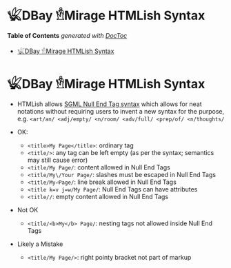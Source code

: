 

# 𓆤DBay 𓁛Mirage HTMLish Syntax



<!-- START doctoc generated TOC please keep comment here to allow auto update -->
<!-- DON'T EDIT THIS SECTION, INSTEAD RE-RUN doctoc TO UPDATE -->
**Table of Contents**  *generated with [DocToc](https://github.com/thlorenz/doctoc)*

- [𓆤DBay 𓁛Mirage HTMLish Syntax](#%F0%93%86%A4dbay-%F0%93%81%9Bmirage-htmlish-syntax)

<!-- END doctoc generated TOC please keep comment here to allow auto update -->



# 𓆤DBay 𓁛Mirage HTMLish Syntax


* HTMLish allows [SGML Null End Tag
  syntax](https://en.wikipedia.org/wiki/Standard_Generalized_Markup_Language#NET) which allows for neat
  notations without requiring users to invent a new syntax for the purpose, e.g. `<art/an/ <adj/empty/
  <n/room/ <adv/full/ <prep/of/ <n/thoughts/`

* OK:
	* `<title>My Page</title>`: ordinary tag
	* `<title/>`: any tag can be left empty (as per the syntax; semantics may still cause error)
	* `<title/My Page/`: content allowed in Null End Tags
	* `<title/My\/Your Page/`: slashes must be escaped in Null End Tags
	* `<title/My⏎Page/`: line break allowed in Null End Tags
	* `<title k=v j=w/My Page/`: Null End Tags can have attributes
	* `<title//`: empty content allowed in Null End Tags

* Not OK
	* `<title/<b>My</b> Page/`: nesting tags not allowed inside Null End Tags

* Likely a Mistake
	* `<title/My Page/>`: right pointy bracket not part of markup




